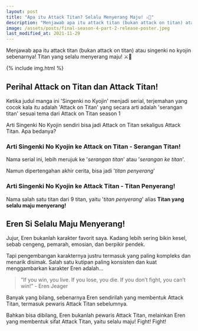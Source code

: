 ```yaml
---
layout: post
title: "Apa itu Attack Titan? Selalu Menyerang Maju! ⚔️😤"
description: "Menjawab apa itu attack titan (bukan attack on titan) atau singenki no kyojin sebenarnya! Titan yang selalu menyerang maju! ⚔️😤"
image: /assets/posts/final-season-4-part-2-release-poster.jpeg
last_modified_at: 2021-11-29
---
```


Menjawab apa itu attack titan (bukan attack on titan) atau singenki no kyojin sebenarnya! Titan yang selalu menyerang maju! ⚔️😤

{% include img.html %}

## Perihal Attack on Titan dan Attack Titan!

Ketika judul manga ini 'Singenki no Kyojin' menjadi serial, terjemahan yang cocok kala itu adalah 'Attack on Titan' yang secara arti adalah 'serangan titan' sesuai tema dari Attack on Titan season 1

Arti Singenki No Kyojin sendiri bisa jadi Attack on Titan sekaligus Attack Titan. Apa bedanya?

### Arti Singenki No Kyojin ke Attack on Titan - Serangan Titan!

Nama serial ini, lebih merujuk ke '*serangan titan*' atau '*serangan ke titan*'.

Namun dipertengahan akhir cerita, bisa jadi '*titan penyerang*'

### Arti Singenki No Kyojin ke Attack Titan -  Titan Penyerang!

Nama salah satu titan dari 9 titan, yaitu '*titan penyerang*' alias **Titan yang selalu maju menyerang!**

## Eren Si Selalu Maju Menyerang!

Jujur, Eren bukanlah karakter favorit saya. Kadang lebih sering bikin kesel, sebab cengeng, pemarah, emosian, dan berpikir pendek.

Tapi pengembangan karakternya justru termasuk yang paling kompleks dan menarik disimak. Salah satu kutipan paling konsisten dan kuat menggambarkan karakter Eren adalah...

> ”If you win, you live. If you lose, you die. If you don’t fight, you can’t win!” - Eren Jeager

Banyak yang bilang, sebenarnya Eren sendirilah yang membentuk Attack Titan, termasuk pewaris Attack Titan sebelumnya.

Bahkan  bisa dibilang, Eren bukanlah pewaris Attack Titan, melainkan Eren yang membentuk sifat Attack Titan, yaitu selalu maju! Fight! Fight!
